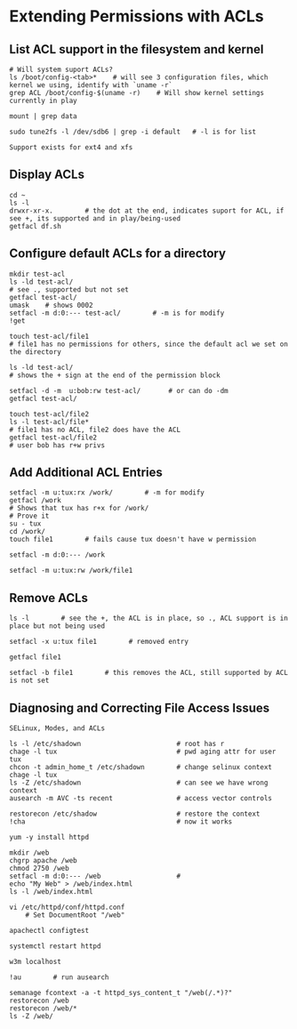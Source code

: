 # Extending Permissions with ACLs

## List ACL support in the filesystem and kernel

    # Will system suport ACLs?
    ls /boot/config-<tab>*    # will see 3 configuration files, which kernel we using, identify with `uname -r`
    grep ACL /boot/config-$(uname -r)    # Will show kernel settings currently in play

    mount | grep data

    sudo tune2fs -l /dev/sdb6 | grep -i default   # -l is for list

    Support exists for ext4 and xfs

## Display ACLs

    cd ~
    ls -l
    drwxr-xr-x.        # the dot at the end, indicates suport for ACL, if see +, its supported and in play/being-used
    getfacl df.sh      

## Configure default ACLs for a directory

    mkdir test-acl
    ls -ld test-acl/
    # see ., supported but not set
    getfacl test-acl/
    umask    # shows 0002
    setfacl -m d:0:--- test-acl/        # -m is for modify
    !get

    touch test-acl/file1
    # file1 has no permissions for others, since the default acl we set on the directory

    ls -ld test-acl/
    # shows the + sign at the end of the permission block

    setfacl -d -m  u:bob:rw test-acl/       # or can do -dm 
    getfacl test-acl/

    touch test-acl/file2
    ls -l test-acl/file*
    # file1 has no ACL, file2 does have the ACL
    getfacl test-acl/file2
    # user bob has r+w privs

## Add Additional ACL Entries

    setfacl -m u:tux:rx /work/        # -m for modify
    getfacl /work
    # Shows that tux has r+x for /work/
    # Prove it
    su - tux
    cd /work/
    touch file1        # fails cause tux doesn't have w permission

    setfacl -m d:0:--- /work

    setfacl -m u:tux:rw /work/file1

## Remove ACLs

    ls -l        # see the +, the ACL is in place, so ., ACL support is in place but not being used

    setfacl -x u:tux file1        # removed entry

    getfacl file1

    setfacl -b file1        # this removes the ACL, still supported by ACL is not set

## Diagnosing and Correcting File Access Issues

    SELinux, Modes, and ACLs

    ls -l /etc/shadown                        # root has r
    chage -l tux                              # pwd aging attr for user tux
    chcon -t admin_home_t /etc/shadown        # change selinux context
    chage -l tux
    ls -Z /etc/shadown                        # can see we have wrong context
    ausearch -m AVC -ts recent                # access vector controls

    restorecon /etc/shadow                    # restore the context
    !cha                                      # now it works

    yum -y install httpd

    mkdir /web
    chgrp apache /web
    chmod 2750 /web
    setfacl -m d:0:--- /web                   #
    echo "My Web" > /web/index.html
    ls -l /web/index.html

    vi /etc/httpd/conf/httpd.conf
        # Set DocumentRoot "/web"

    apachectl configtest

    systemctl restart httpd

    w3m localhost        

    !au        # run ausearch

    semanage fcontext -a -t httpd_sys_content_t "/web(/.*)?"
    restorecon /web
    restorecon /web/*
    ls -Z /web/
